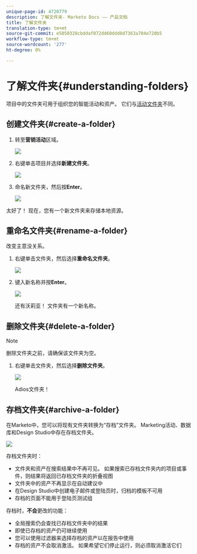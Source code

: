 ```yaml
---
unique-page-id: 4720779
description: 了解文件夹- Marketo Docs —— 产品文档
title: 了解文件夹
translation-type: tm+mt
source-git-commit: e5050328cbddaf072dd60ddd8d7363a704e720b5
workflow-type: tm+mt
source-wordcount: '277'
ht-degree: 0%

---
```



# 了解文件夹{#understanding-folders}

项目中的文件夹可用于组织您的智能活动和资产。 它们与[活动文件夹](/help/marketo/product-docs/core-marketo-concepts/miscellaneous/create-new-campaign-folder.md)不同。

## 创建文件夹{#create-a-folder}

1. 转至&#x200B;**营销活动**&#x200B;区域。

   ![](assets/ma.png)

1. 右键单击项目并选择&#x200B;**新建文件夹**。

   ![](assets/image2015-4-20-18-3a45-3a14.png)

1. 命名新文件夹，然后按&#x200B;**Enter**。

   ![](assets/image2015-4-20-18-3a46-3a57.png)

太好了！ 现在，您有一个新文件夹来存储本地资源。

## 重命名文件夹{#rename-a-folder}

改变主意没关系。

1. 右键单击文件夹，然后选择&#x200B;**重命名文件夹**。

   ![](assets/image2015-4-20-18-3a49-3a10.png)

1. 键入新名称并按&#x200B;**Enter**。

   ![](assets/image2015-4-20-18-3a52-3a30.png)

   还有沃莉亚！ 文件夹有一个新名称。

## 删除文件夹{#delete-a-folder}

>[!NOTE]
>
>删除文件夹之前，请确保该文件夹为空。

1. 右键单击文件夹，然后选择&#x200B;**删除文件夹**。

   ![](assets/image2015-4-20-18-3a55-3a51.png)

   Adios文件夹！

## 存档文件夹{#archive-a-folder}

在Marketo中，您可以将现有文件夹转换为“存档”文件夹。 Marketing活动、数据库和Design Studio中存在存档文件夹。

![](assets/image2015-4-20-19-3a3-3a46.png)

存档文件夹时：

* 文件夹和资产在搜索结果中不再可见。 如果搜索已存档文件夹内的项目或事件，则结果将返回已存档文件夹的折叠视图
* 文件夹中的资产不再显示在自动建议中
* 在Design Studio中创建电子邮件或登陆页时，归档的模板不可用
* 存档的页面不能用于登陆页测试组

存档时，**不会**&#x200B;更改的功能：

* 全局搜索仍会查找已存档文件夹中的结果
* 即使已存档的资产仍可继续使用
* 您可以使用过滤器来选择存档的资产以在报告中使用
* 存档的资产不会取消激活。 如果希望它们停止运行，则必须取消激活它们
